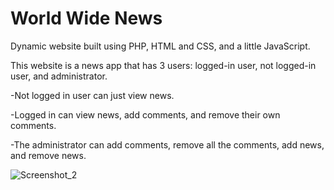 # World Wide News
Dynamic website built using PHP, HTML and CSS, and a little JavaScript.

This website is a news app that has 3 users: logged-in user, not logged-in user, and administrator.

-Not logged in user can just view news.

-Logged in can view news, add comments, and remove their own comments.

-The administrator can add comments, remove all the comments, add news, and remove news.
 
![Screenshot_2](https://github.com/user-attachments/assets/b3be8ac1-0cb0-4d22-9c48-f97306df55a6)
